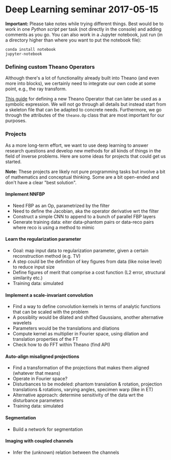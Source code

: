 # Deep Learning seminar 2017-05-15

**Important:** Please take notes while trying different things. Best would be to work in one *Python script* per task (not directly in the console) and adding comments as you go.
You can also work in a Jupyter notebook, just run (in a directory higher than where you want to put the notebook file):

    conda install notebook
    jupyter-notebook

### Defining custom Theano Operators

Although there's a lot of functionality already built into Theano (and even more into blocks), we certainly need to integrate our own code at some point, e.g., the ray transform.

[This guide](http://deeplearning.net/software/theano/extending/extending_theano.html) for defining a new Theano Operator that can later be used as a symbolic expression. We will not go through all details but instead start from a skeleton file that can be adapted to concrete needs. Furthermore, we go through the attributes of the `theano.Op` class that are most important for our purposes.

### Projects

As a more long-term effort, we want to use deep learning to answer research questions and develop new methods for all kinds of things in the field of inverse problems. Here are some ideas for projects that could get us started.

**Note:** These projects are likely not pure programming tasks but involve a bit of mathematics and conceptual thinking. Some are a bit open-ended and don't have a clear "best solution".

#### Implement NNFBP

- Need FBP as an Op, parametrized by the filter
- Need to define the Jacobian, aka the operator derivative wrt the filter
- Construct a simple CNN to append to a bunch of parallel FBP layers
- Generate training data: eiter data-phantom pairs or data-reco pairs where reco is using a method to mimic

#### Learn the regularization parameter

- Goal: map input data to regularization parameter, given a certain reconstruction method (e.g. TV)
- A step could be the definition of key figures from data (like noise level) to reduce input size
- Define figures of merit that comprise a cost function (L2 error, structural similarity etc.)
- Training data: simulated

#### Implement a scale-invariant convolution

- Find a way to define convolution kernels in terms of analytic functions that can be scaled with the problem
- A possiblity would be dilated and shifted Gaussians, another alternative wavelets
- Parameters would be the translations and dilations
- Compute kernel as multiplier in Fourier space, using dilation and translation properties of the FT
- Check how to do FFT within Theano (find API)

#### Auto-align misaligned projections

- Find a transformation of the projections that makes them aligned (whatever that means)
- Operate in Fourier space?
- Disturbances to be modeled: phantom translation & rotation, projection translations & rotations, varying angles, specimen warp (like in ET)
- Alternative approach: determine sensitivity of the data wrt the disturbance parameters
- Training data: simulated

#### Segmentation

- Build a network for segmentation

#### Imaging with coupled channels

- Infer the (unknown) relation between the channels
